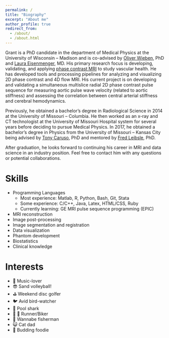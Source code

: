 ```yaml
---
permalink: /
title: "Biography"
excerpt: "About me"
author_profile: true
redirect_from: 
  - /about/
  - /about.html
---
```

Grant is a PhD candidate in the department of Medical Physics at the University of Wisconsin – Madison and is co-advised by [Oliver Wieben](https://www.medphysics.wisc.edu/blog/staff/wieben-oliver/), PhD and [Laura Eisenmenger](https://radiology.wisc.edu/profile/laura-eisenmenger-2119/), MD. His primary research focus is developing, validating, and applying [phase contrast MRI](https://mriquestions.com/phase-contrast-mra.html) to study vascular health. He has developed tools and processing pipelines for analyzing and visualizing 2D phase contrast and 4D flow MRI. His current project is on developing and validating a simultaneous multislice radial 2D phase contrast pulse sequence for measuring aortic pulse wave velocity (related to aortic stiffness) and assessing the correlation between central arterial stiffness and cerebral hemodynamics. 

Previously, he obtained a bachelor’s degree in Radiological Science in 2014 at the University of Missouri – Columbia. He then worked as an x-ray and CT technologist at the University of Missouri Hospital system for several years before deciding to pursue Medical Physics. In 2017, he obtained a bachelor’s degree in Physics from the University of Missouri – Kansas City being advised by [Tony Caruso](https://cas.umkc.edu/profiles/physics-and-astronomy/anthony-caruso.html), PhD and mentored by [Fred Leibsle](https://cas.umkc.edu/profiles/physics-and-astronomy/fred-leibsle.html), PhD. 

After graduation, he looks forward to continuing his career in MRI and data science in an industry position. Feel free to contact him with any questions or potential collaborations.

Skills
======
- Programming Languages
  - Most experience: Matlab, R, Python, Bash, Git, Stata
  - Some experience: C/C++, Java, Latex, HTML/CSS, Ruby
  - Currently learning: GE MRI pulse sequence programming (EPIC)
- MRI reconstruction
- Image post-processing
- Image segmentation and registration
- Data visualization
- Phantom development
- Biostatistics
- Clinical knowledge

Interests
======
- :saxophone: Music-lover
- :sunglasses: Sand volleyball!
- :golf: Weekend disc golfer
- :bird: Avid bird-watcher
- :8ball: Pool shark
- :runner: :bicyclist: Runner/Biker
- :fishing_pole_and_fish: Wannabe fisherman
- :smiley_cat: Cat dad
- :ramen: Budding foodie

